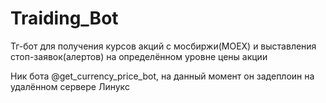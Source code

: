 # Traiding_Bot

Тг-бот для получения курсов акций с мосбиржи(MOEX) и выставления стоп-заявок(алертов) на определённом уровне цены акции

Ник бота @get_currency_price_bot, на данный момент он задеплоин на удалённом сервере Линукс
